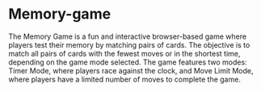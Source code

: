 # Memory-game
The Memory Game is a fun and interactive browser-based game where players test their memory by matching pairs of cards. The objective is to match all pairs of cards with the fewest moves or in the shortest time, depending on the game mode selected. The game features two modes: Timer Mode, where players race against the clock, and Move Limit Mode, where players have a limited number of moves to complete the game.
